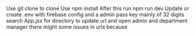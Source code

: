 Use git clone to clone
Use npm install 
After this run npm run dev
Update or create .env with firebase config and a admin pass key mainly of 32 digits
search App.jsx for directory to update url and open admin and department manager 
there might some issues in urls because 

